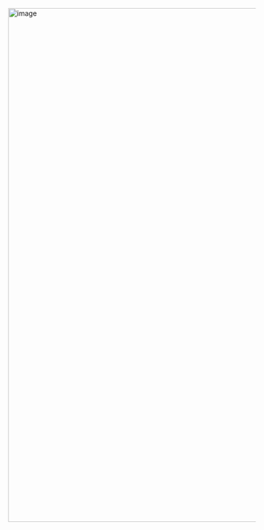 <img width="1044" alt="image" src="https://github.com/user-attachments/assets/73ff63ad-ff3f-44cb-93d0-679b8c102cfe">

